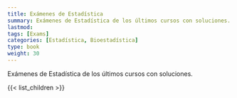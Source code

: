```yaml
---
title: Exámenes de Estadística
summary: Exámenes de Estadística de los últimos cursos con soluciones.
lastmod: 
tags: [Exams]
categories: [Estadística, Bioestadística]
type: book
weight: 30
---
```


Exámenes de Estadística de los últimos cursos con soluciones.

{{< list_children >}}
